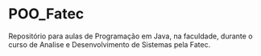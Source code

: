 # POO_Fatec

Repositório para aulas de Programação em Java, na faculdade, durante o curso de Analise e Desenvolvimento de Sistemas pela Fatec.
